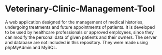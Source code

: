 # Veterinary-Clinic-Management-Tool
A web application designed for the management of medical histories, undergoing treatments and future appointments of patients. It is developed to be used by healthcare professionals or approved employees, since they can modify the personal data of given patients and their owners.
The server and database are not included in this repository. They were made using phpMyAdmin and MySQL.
